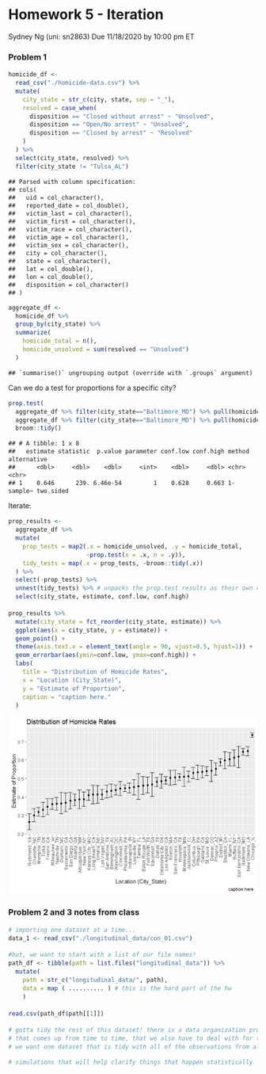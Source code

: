 Homework 5 - Iteration
================
Sydney Ng (uni: sn2863)
Due 11/18/2020 by 10:00 pm ET

### Problem 1

``` r
homicide_df <-
  read_csv("./homicide-data.csv") %>%
  mutate(
    city_state = str_c(city, state, sep = "_"),
    resolved = case_when(
      disposition == "Closed without arrest" ~ "Unsolved",
      disposition == "Open/No arrest" ~ "Unsolved",
      disposition == "Closed by arrest" ~ "Resolved"
    )
  ) %>%
  select(city_state, resolved) %>%
  filter(city_state != "Tulsa_AL")
```

    ## Parsed with column specification:
    ## cols(
    ##   uid = col_character(),
    ##   reported_date = col_double(),
    ##   victim_last = col_character(),
    ##   victim_first = col_character(),
    ##   victim_race = col_character(),
    ##   victim_age = col_character(),
    ##   victim_sex = col_character(),
    ##   city = col_character(),
    ##   state = col_character(),
    ##   lat = col_double(),
    ##   lon = col_double(),
    ##   disposition = col_character()
    ## )

``` r
aggregate_df <-
  homicide_df %>%
  group_by(city_state) %>%
  summarize(
    homicide_total = n(),
    homicide_unsolved = sum(resolved == "Unsolved")
  )
```

    ## `summarise()` ungrouping output (override with `.groups` argument)

Can we do a test for proportions for a specific city?

``` r
prop.test(
  aggregate_df %>% filter(city_state=="Baltimore_MD") %>% pull(homicide_unsolved),
  aggregate_df %>% filter(city_state=="Baltimore_MD") %>% pull(homicide_total)) %>%
  broom::tidy()
```

    ## # A tibble: 1 x 8
    ##   estimate statistic  p.value parameter conf.low conf.high method    alternative
    ##      <dbl>     <dbl>    <dbl>     <int>    <dbl>     <dbl> <chr>     <chr>      
    ## 1    0.646      239. 6.46e-54         1    0.628     0.663 1-sample~ two.sided

Iterate:

``` r
prop_results <-
  aggregate_df %>%
  mutate(
    prop_tests = map2(.x = homicide_unsolved, .y = homicide_total,
                      ~prop.test(x = .x, n = .y)),
    tidy_tests = map(.x = prop_tests, ~broom::tidy(.x))
  ) %>%
  select(-prop_tests) %>%
  unnest(tidy_tests) %>% # unpacks the prop.test results as their own columns
  select(city_state, estimate, conf.low, conf.high)

prop_results %>%
  mutate(city_state = fct_reorder(city_state, estimate)) %>%
  ggplot(aes(x = city_state, y = estimate)) +
  geom_point() +
  theme(axis.text.x = element_text(angle = 90, vjust=0.5, hjust=1)) +
  geom_errorbar(aes(ymin=conf.low, ymax=conf.high)) +
  labs(
    title = "Distribution of Homicide Rates",
    x = "Location (City_State)",
    y = "Estimate of Proportion",
    caption = "caption here."
  )
```

![](p8105_hw5_sn2863_files/figure-gfm/unnamed-chunk-3-1.png)<!-- -->

### Problem 2 and 3 notes from class

``` r
# importing one dataset at a time...
data_1 <- read_csv("./longitudinal_data/con_01.csv")

#but, we want to start with a list of our file names!
path_df <- tibble(path = list.files("longitudinal_data")) %>%
  mutate(
    path = str_c("longitudinal_data/", path),
    data = map ( .......... ) # this is the hard part of the hw
    )

read.csv(path_df$path[[1]])

# gotta tidy the rest of this dataset! there is a data organization problem, 
# that comes up from time to time, that we also have to deal with for the homework!
# we want one dataset that is tidy with all of the observations from all csv's
```

``` r
# simulations that will help clarify things that happen statistically
```
